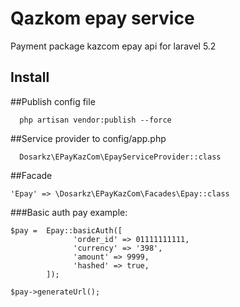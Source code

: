 # Qazkom epay service
Payment package kazcom epay api for laravel 5.2
## Install
##Publish config file 

```
  php artisan vendor:publish --force
```

##Service provider to config/app.php

```
  Dosarkz\EPayKazCom\EpayServiceProvider::class
```

##Facade 

``` 
'Epay' => \Dosarkz\EPayKazCom\Facades\Epay::class
```

###Basic auth pay example:

```
$pay =  Epay::basicAuth([
              'order_id' => 01111111111,
              'currency' => '398',
              'amount' => 9999,
              'hashed' => true,
        ]);
          
$pay->generateUrl();
```

